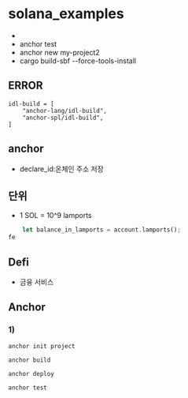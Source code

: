 # solana_examples

- 
- anchor test
- anchor new my-project2
- cargo build-sbf --force-tools-install

## ERROR

```
idl-build = [
    "anchor-lang/idl-build",
    "anchor-spl/idl-build",
]
```
## anchor
- declare_id:온체인 주소 저장
## 단위
- 1 SOL = 10^9 lamports
 ```rs
     let balance_in_lamports = account.lamports();
fe
```
## Defi

- 금융 서비스



## Anchor
### 1) 
```
anchor init project
```

```
anchor build

```
```
anchor deploy

```
```
anchor test

```